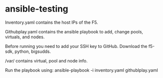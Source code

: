# ansible-testing

Inventory.yaml contains the host IPs of the F5.

Githubplay.yaml contains the ansible playbook to add, change pools, virtuals, and nodes.

Before running you need to add your SSH key to GitHub. Download the f5-sdk, python, bigsudds.

/var/ contains virtual, pool and node info.

Run the playbook using: ansible-playbook -i inventory.yaml githublplay.yaml 
